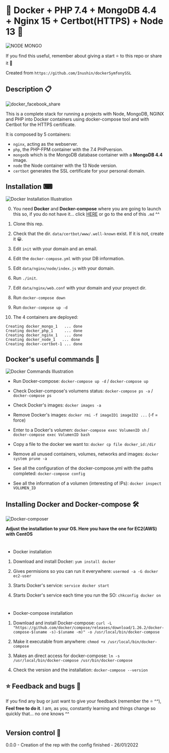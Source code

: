 # 🐳 Docker + PHP 7.4 + MongoDB 4.4 + Nginx 15 + Certbot(HTTPS) + Node 13 🐳

![NODE MONGO](https://user-images.githubusercontent.com/57062736/151140108-30752a2b-f5ed-4a15-89a7-8acbcdcf1eb5.png)

If you find this useful, remember about giving a start ⭐ to this repo or share it 🔁

Created from `https://github.com/Inushin/dockerSymfonySSL`

## Description 📋

![docker_facebook_share](https://user-images.githubusercontent.com/57062736/139103227-36f3cb32-c3c1-4158-b99e-25a31e955f44.png)

This is a complete stack for running a projects with Node, MongoDB, NGINX and PHP into Docker containers using docker-compose tool and with Certbot for the HTTPS certificate.

It is composed by 5 containers:

- `nginx`, acting as the webserver.
- `php`, the PHP-FPM container with the 7.4 PHPversion.
- `mongodb` which is the MongoDB database container with a **MongoDB 4.4** image.
- `node` the Node container with the 13 Node version.
- `certbot` generates the SSL certificate for your personal domain.

## Installation ⌨

![Docker Installation Illustration](https://user-images.githubusercontent.com/57062736/139102730-d6f51d53-ffb3-44bb-be5e-2bdf48d91295.png)

0. You need ****Docker**** and ****Docker-compose**** where you are going to launch this so, if you do not have it... click [HERE](https://github.com/Inushin/dockerSymfonySSL#installing-docker-and-docker-compose) or go to the end of this `.md` ^^

1. Clone this rep.

2. Check that the dir. `data/certbot/www/.well-known` exist. If it is not, create it 😀.

3. Edit `init` with your domain and an email.

4. Edit the `docker-compose.yml` with your DB information. 

5. Edit `data/nginx/node/index.js` with your domain.

6. Run `./init`.

7. Edit `data/nginx/web.conf` with your domain and your proyect dir.

8. Run `docker-compose down`

9. Run `docker-compose up -d`

10. The 4 containers are deployed: 

```
Creating docker_mongo_1   ... done
Creating docker_php_1     ... done
Creating docker_nginx_1   ... done
Creating docker_node_1   ... done
Creating docker-certbot-1 ... done
```


## Docker's useful commands 📑
![Docker Commands Illustration](https://user-images.githubusercontent.com/57062736/139102966-25f28be1-f768-49bd-a8a1-915a8465de9e.png)


- Run Docker-compose: `docker-compose up -d` / `docker-compose up`

- Check Docker-compose's volumens status: `docker-compose ps -a` / `docker-compose ps`

- Check Docker's images: `docker images -a`

- Remove Docker's images: `docker rmi -f imageID1 imageID2 ...` (-f = force)

- Enter to a Docker's volumen: `docker-compose exec VolumenID sh` / `docker-compose exec VolumenID bash`

- Copy a file to the docker we want to: `docker cp file docker_id:/dir`

- Remove all unused containers, volumes, networks and images: `docker system prune -a`

- See all the configuration of the docker-compose.yml with the paths completed: `docker-compose config`

- See all the information of a volumen (interesting of IPs): `docker inspect VOLUMEN_ID`

## Installing Docker and Docker-compose 🛠
![Docker-composer](https://user-images.githubusercontent.com/57062736/141182130-b8ed2d7a-9a68-4387-b838-ba0d44bb4e0e.png)

**Adjust the installation to your OS. Here you have the one for EC2(AWS) with CentOS**
#
- Docker installation

1. Download and install Docker: `yum install docker`

2. Gives permisions so you can run it everywhere: `usermod -a -G docker ec2-user`

3. Starts Docker's service: `service docker start`

4. Starts Docker's service each time you run the SO: `chkconfig docker on`
#
- Docker-compose installation

1. Download and install Docker-compose: `curl -L "https://github.com/docker/compose/releases/download/1.26.2/docker-compose-$(uname -s)-$(uname -m)" -o /usr/local/bin/docker-compose`

2. Make it executable from anywhere: `chmod +x /usr/local/bin/docker-compose`

3. Makes an direct access for docker-compose: `ln -s /usr/local/bin/docker-compose /usr/bin/docker-compose`

4. Check the version and the installation: `docker-compose --version`


## ⭐ Feedback and bugs 🐞

If you find any bug or just want to give your feedback (remember the ⭐ ^^), **Feel free to do it**. I am, as you, constantly learning and things change so quickly that... no one knows ^^
#


## Version control 📝

0.0.0 - Creation of the rep with the config finished - 26/01/2022
